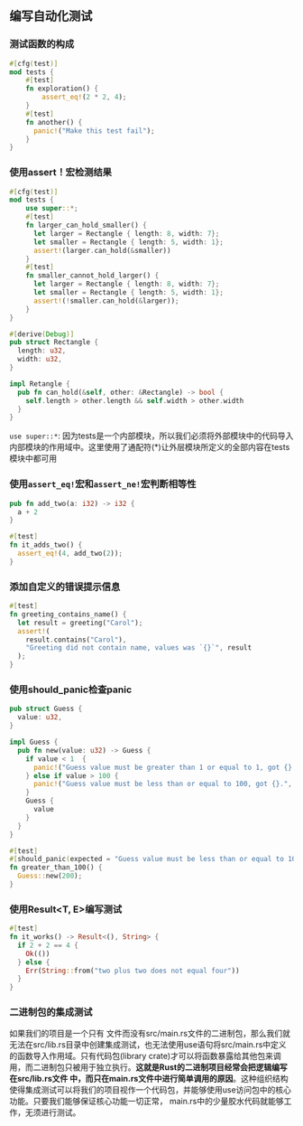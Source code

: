 ## 编写自动化测试

### 测试函数的构成
```rust
#[cfg(test)]
mod tests {
    #[test]
    fn exploration() {        
        assert_eq!(2 * 2, 4);
    }
    #[test]
    fn another() {
      panic!("Make this test fail");
    }
}
```

### 使用assert！宏检测结果
```rust
#[cfg(test)]
mod tests {
    use super::*;
    #[test]
    fn larger_can_hold_smaller() {
      let larger = Rectangle { length: 8, width: 7};
      let smaller = Rectangle { length: 5, width: 1};
      assert!(larger.can_hold(&smaller))
    }
    #[test]
    fn smaller_cannot_hold_larger() {
      let larger = Rectangle { length: 8, width: 7};
      let smaller = Rectangle { length: 5, width: 1};
      assert!(!smaller.can_hold(&larger));
    }
}

#[derive(Debug)]
pub struct Rectangle {
  length: u32,
  width: u32,
}

impl Retangle {
  pub fn can_hold(&self, other: &Rectangle) -> bool {
    self.length > other.length && self.width > other.width
  }
}
```
`use super::*`: 因为tests是一个内部模块，所以我们必须将外部模块中的代码导入内部模块的作用域中。这里使用了通配符(*)让外层模块所定义的全部内容在tests模块中都可用

### 使用`assert_eq!`宏和`assert_ne!`宏判断相等性
```rust
pub fn add_two(a: i32) -> i32 {
  a + 2
}

#[test]
fn it_adds_two() {
  assert_eq!(4, add_two(2));
}
```

### 添加自定义的错误提示信息
```rust
#[test]
fn greeting_contains_name() {
  let result = greeting("Carol");
  assert!(
    result.contains("Carol"),
    "Greeting did not contain name, values was `{}`", result
  );
}
```

### 使用should_panic检查panic
```rust
pub struct Guess {
  value: u32,
}

impl Guess {
  pub fn new(value: u32) -> Guess {
    if value < 1  {
      panic!("Guess value must be greater than 1 or equal to 1, got {}.", value);
    } else if value > 100 {
      panic!("Guess value must be less than or equal to 100, got {}.", value);
    }
    Guess {
      value
    }
  }
}

#[test]
#[should_panic(expected = "Guess value must be less than or equal to 100")]
fn greater_than_100() {
  Guess::new(200);
}
```

### 使用Result<T, E>编写测试
```rust
#[test]
fn it_works() -> Result<(), String> {
  if 2 + 2 == 4 {
    Ok(())
  } else {
    Err(String::from("two plus two does not equal four"))
  }
}
```


### 二进制包的集成测试
如果我们的项目是一个只有 文件而没有src/main.rs文件的二进制包，那么我们就无法在src/lib.rs目录中创建集成测试，也无法使用use语句将src/main.rs中定义的函数导入作用域。只有代码包(library crate)才可以将函数暴露给其他包来调用，而二进制包只被用于独立执行。**这就是Rust的二进制项目经常会把逻辑编写在src/lib.rs文件 中，而只在main.rs文件中进行简单调用的原因**。这种组织结构 使得集成测试可以将我们的项目视作一个代码包，并能够使用use访问包中的核心功能。只要我们能够保证核心功能一切正常， main.rs中的少量胶水代码就能够工作，无须进行测试。